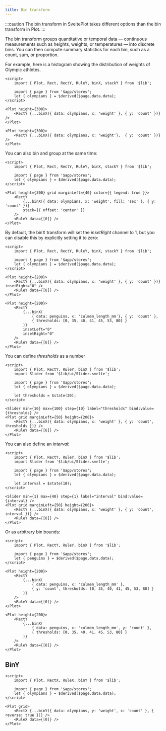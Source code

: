 ```yaml
---
title: Bin transform
---
```


:::caution
The bin transform in SveltePlot takes different options than the bin transform in Plot.
:::

The bin transform groups quantitative or temporal data — continuous measurements such as heights, weights, or temperatures — into discrete bins. You can then compute summary statistics for each bin, such as a count, sum, or proportion.

For example, here is a histogram showing the distribution of weights of Olympic athletes.

```svelte live
<script>
    import { Plot, Rect, RectY, RuleY, binX, stackY } from '$lib';

    import { page } from '$app/stores';
    let { olympians } = $derived($page.data.data);
</script>

<Plot height={300}>
    <RectY {...binX({ data: olympians, x: 'weight' }, { y: 'count' })} />
</Plot>
```

```svelte
<Plot height={300}>
    <RectY {...binX({ data: olympians, x: 'weight'},  { y: 'count' })} />
</Plot>
```

You can also bin and group at the same time:

```svelte live
<script>
    import { Plot, Rect, RectY, RuleY, binX, stackY } from '$lib';

    import { page } from '$app/stores';
    let { olympians } = $derived($page.data.data);
</script>

<Plot height={300} grid marginLeft={40} color={{ legend: true }}>
    <RectY
        {...binX({ data: olympians, x: 'weight', fill: 'sex' }, { y: 'count' })}
        stack={{ offset: 'center' }}
    />
    <RuleY data={[0]} />
</Plot>
```

By default, the binX transform will set the _insetRight_ channel to 1, but you can disable this by explicitly setting it to zero:

```svelte live
<script>
    import { Plot, Rect, RectY, RuleY, binX, stackY } from '$lib';

    import { page } from '$app/stores';
    let { olympians } = $derived($page.data.data);
</script>

<Plot height={200}>
    <RectY {...binX({ data: olympians, x: 'weight' }, { y: 'count' })} insetRight="0" />
    <RuleY data={[0]} />
</Plot>
```

```svelte
<Plot height={200}>
    <RectY
        {...binX(
            { data: penguins, x: 'culmen_length_mm'}, { y: 'count' },
            { thresholds: [0, 35, 40, 41, 45, 53, 80] }
        )}
        insetLeft="0"
        insetRight="0"
    />
    <RuleY data={[0]} />
</Plot>
```

You can define _thresholds_ as a number

```svelte live
<script>
    import { Plot, RectY, RuleY, binX } from '$lib';
    import Slider from '$lib/ui/Slider.svelte';

    import { page } from '$app/stores';
    let { olympians } = $derived($page.data.data);

    let thresholds = $state(20);
</script>

<Slider min={10} max={100} step={10} label="thresholds" bind:value={thresholds} />
<Plot grid marginLeft={50} height={200}>
    <RectY {...binX({ data: olympians, x: 'weight' }, { y: 'count', thresholds })} />
    <RuleY data={[0]} />
</Plot>
```

You can also define an _interval_:

```svelte live
<script>
    import { Plot, RectY, RuleY, binX } from '$lib';
    import Slider from '$lib/ui/Slider.svelte';

    import { page } from '$app/stores';
    let { olympians } = $derived($page.data.data);

    let interval = $state(10);
</script>

<Slider min={1} max={40} step={1} label="interval" bind:value={interval} />
<Plot grid marginLeft={50} height={200}>
    <RectY {...binX({ data: olympians, x: 'weight' }, { y: 'count', interval })} />
    <RuleY data={[0]} />
</Plot>
```

Or as arbitrary bin bounds:

```svelte live
<script>
    import { Plot, RectY, RuleY, binX } from '$lib';

    import { page } from '$app/stores';
    let { penguins } = $derived($page.data.data);
</script>

<Plot height={200}>
    <RectY
        {...binX(
            { data: penguins, x: 'culmen_length_mm' },
            { y: 'count', thresholds: [0, 35, 40, 41, 45, 53, 80] }
        )}
    />
    <RuleY data={[0]} />
</Plot>
```

```svelte
<Plot height={200}>
    <RectY
        {...binX(
            { data: penguins, x: 'culmen_length_mm', y: 'count' },
            { thresholds: [0, 35, 40, 41, 45, 53, 80] }
        )}
    />
    <RuleY data={[0]} />
</Plot>
```

## BinY

```svelte --live
<script>
    import { Plot, RectX, RuleX, binY } from '$lib';

    import { page } from '$app/stores';
    let { olympians } = $derived($page.data.data);
</script>

<Plot grid>
    <RectX {...binY({ data: olympians, y: 'weight', x: 'count' }, { reverse: true })} />
    <RuleX data={[0]} />
</Plot>
```
